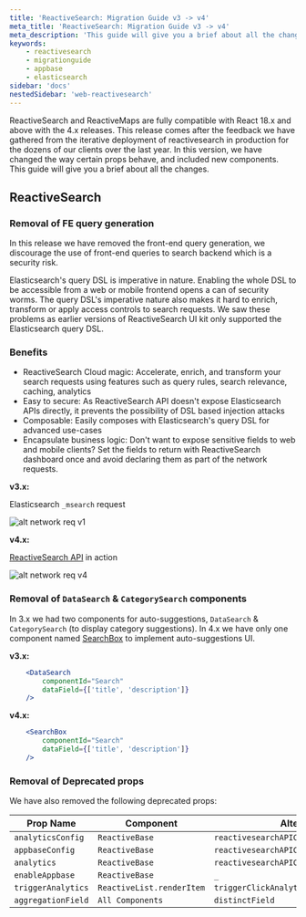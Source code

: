 ```yaml
---
title: 'ReactiveSearch: Migration Guide v3 -> v4'
meta_title: 'ReactiveSearch: Migration Guide v3 -> v4'
meta_description: 'This guide will give you a brief about all the changes in the 4.x release of ReactiveSearch.'
keywords:
    - reactivesearch
    - migrationguide
    - appbase
    - elasticsearch
sidebar: 'docs'
nestedSidebar: 'web-reactivesearch'
---
```


ReactiveSearch and ReactiveMaps are fully compatible with React 18.x and above with the 4.x releases. This release comes after the feedback we have gathered from the iterative deployment of reactivesearch in production for the dozens of our clients over the last year. In this version, we have changed the way certain props behave, and included new components. This guide will give you a brief about all the changes.

## ReactiveSearch

### Removal of FE query generation
In this release we have removed the front-end query generation, we discourage the use of front-end queries to search backend which is a security risk.

Elasticsearch's query DSL is imperative in nature. Enabling the whole DSL to be accessible from a web or mobile frontend opens a can of security worms. The query DSL's imperative nature also makes it hard to enrich, transform or apply access controls to search requests. We saw these problems as earlier versions of ReactiveSearch UI kit only supported the Elasticsearch query DSL.

### Benefits

- ReactiveSearch Cloud magic: Accelerate, enrich, and transform your search requests using features such as query rules, search relevance, caching, analytics
- Easy to secure: As ReactiveSearch API doesn't expose Elasticsearch APIs directly, it prevents the possibility of DSL based injection attacks
- Composable: Easily composes with Elasticsearch's query DSL for advanced use-cases
- Encapsulate business logic: Don't want to expose sensitive fields to web and mobile clients? Set the fields to return with ReactiveSearch dashboard once and avoid declaring them as part of the network requests.

**v3.x:**

Elasticsearch `_msearch` request

![alt network req v1](https://i.imgur.com/6Ew1txq.png)

**v4.x:**

[ReactiveSearch API](/docs/search/reactivesearch-api/) in action

![alt network req v4](https://i.imgur.com/dSNqvlR.png)
### Removal of `DataSearch` & `CategorySearch` components
In 3.x we had two components for auto-suggestions, `DataSearch` & `CategorySearch` (to display category suggestions). In 4.x we have only one component named [SearchBox](/docs/reactivesearch/react/v3/search/searchbox/) to implement auto-suggestions UI.

**v3.x:**

```jsx
    <DataSearch
        componentId="Search"
        dataField={['title', 'description']}
    />
```

**v4.x:**

```jsx
    <SearchBox
        componentId="Search"
        dataField={['title', 'description']}
    />
```

### Removal of Deprecated props
We have also removed the following deprecated props:

| <p style="margin: 0px;" class="table-header-text">Prop Name</p>   | <p style="margin: 0px;" class="table-header-text">Component</p> | <p style="margin: 0px;" class="table-header-text">Alternative</p> |
| ------ | --------------------------- | -------- |
| `analyticsConfig` | `ReactiveBase`   | `reactivesearchAPIConfig`    |
| `appbaseConfig` | `ReactiveBase`   | `reactivesearchAPIConfig`    |
| `analytics` | `ReactiveBase`   | `reactivesearchAPIConfig.recordAnalytics`    |
| `enableAppbase` | `ReactiveBase`   | `_`    |
| `triggerAnalytics` | `ReactiveList.renderItem`   | `triggerClickAnalytics`    |
| `aggregationField` | `All Components`   | `distinctField`    |